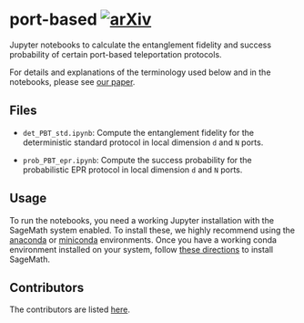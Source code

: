 # port-based [![arXiv](https://img.shields.io/badge/arXiv-1809.10751-blue.svg?style=flat)](https://arxiv.org/abs/1809.10751)

Jupyter notebooks to calculate the entanglement fidelity and success probability of certain port-based teleportation protocols.

For details and explanations of the terminology used below and in the notebooks, please see [our paper](https://arxiv.org/abs/1809.10751).

## Files

* `det_PBT_std.ipynb`: Compute the entanglement fidelity for the deterministic standard protocol in local dimension `d` and `N` ports.

* `prob_PBT_epr.ipynb`: Compute the success probability for the probabilistic EPR protocol in local dimension `d` and `N` ports.

## Usage

To run the notebooks, you need a working Jupyter installation with the SageMath system enabled. To install these, we highly recommend using the [anaconda](https://www.anaconda.com/distribution/) or [miniconda](https://docs.conda.io/en/latest/miniconda.html) environments. Once you have a working conda environment installed on your system, follow [these directions](https://doc.sagemath.org/html/en/installation/conda.html) to install SageMath.

## Contributors

The contributors are listed [here](CONTRIBUTORS).